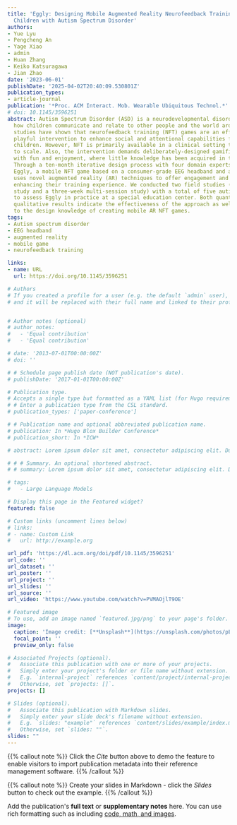 ```yaml
---
title: 'Eggly: Designing Mobile Augmented Reality Neurofeedback Training Games for
  Children with Autism Spectrum Disorder'
authors:
- Yue Lyu
- Pengcheng An
- Yage Xiao
- admin
- Huan Zhang
- Keiko Katsuragawa
- Jian Zhao
date: '2023-06-01'
publishDate: '2025-04-02T20:40:09.530801Z'
publication_types:
- article-journal
publication: '*Proc. ACM Interact. Mob. Wearable Ubiquitous Technol.*'
# doi: 10.1145/3596251
abstract: Autism Spectrum Disorder (ASD) is a neurodevelopmental disorder that affects
  how children communicate and relate to other people and the world around them. Emerging
  studies have shown that neurofeedback training (NFT) games are an effective and
  playful intervention to enhance social and attentional capabilities for autistic
  children. However, NFT is primarily available in a clinical setting that is hard
  to scale. Also, the intervention demands deliberately-designed gamified feedback
  with fun and enjoyment, where little knowledge has been acquired in the HCI community.
  Through a ten-month iterative design process with four domain experts, we developed
  Eggly, a mobile NFT game based on a consumer-grade EEG headband and a tablet. Eggly
  uses novel augmented reality (AR) techniques to offer engagement and personalization,
  enhancing their training experience. We conducted two field studies (a single-session
  study and a three-week multi-session study) with a total of five autistic children
  to assess Eggly in practice at a special education center. Both quantitative and
  qualitative results indicate the effectiveness of the approach as well as contribute
  to the design knowledge of creating mobile AR NFT games.
tags:
- Autism spectrum disorder
- EEG headband
- augmented reality
- mobile game
- neurofeedback training

links:
- name: URL
  url: https://doi.org/10.1145/3596251

# Authors
# If you created a profile for a user (e.g. the default `admin` user), write the username (folder name) here
# and it will be replaced with their full name and linked to their profile.


# Author notes (optional)
# author_notes:
#   - 'Equal contribution'
#   - 'Equal contribution'

# date: '2013-07-01T00:00:00Z'
# doi: ''

# # Schedule page publish date (NOT publication's date).
# publishDate: '2017-01-01T00:00:00Z'

# Publication type.
# Accepts a single type but formatted as a YAML list (for Hugo requirements).
# # Enter a publication type from the CSL standard.
# publication_types: ['paper-conference']

# # Publication name and optional abbreviated publication name.
# publication: In *Hugo Blox Builder Conference*
# publication_short: In *ICW*

# abstract: Lorem ipsum dolor sit amet, consectetur adipiscing elit. Duis posuere tellus ac convallis placerat. Proin tincidunt magna sed ex sollicitudin condimentum. Sed ac faucibus dolor, scelerisque sollicitudin nisi. Cras purus urna, suscipit quis sapien eu, pulvinar tempor diam. Quisque risus orci, mollis id ante sit amet, gravida egestas nisl. Sed ac tempus magna. Proin in dui enim. Donec condimentum, sem id dapibus fringilla, tellus enim condimentum arcu, nec volutpat est felis vel metus. Vestibulum sit amet erat at nulla eleifend gravida.

# # # Summary. An optional shortened abstract.
# # summary: Lorem ipsum dolor sit amet, consectetur adipiscing elit. Duis posuere tellus ac convallis placerat. Proin tincidunt magna sed ex sollicitudin condimentum.

# tags:
#   - Large Language Models

# Display this page in the Featured widget?
featured: false

# Custom links (uncomment lines below)
# links:
# - name: Custom Link
#   url: http://example.org

url_pdf: 'https://dl.acm.org/doi/pdf/10.1145/3596251'
url_code: ''
url_dataset: ''
url_poster: ''
url_project: ''
url_slides: ''
url_source: ''
url_video: 'https://www.youtube.com/watch?v=PVMAOjlT9OE'

# Featured image
# To use, add an image named `featured.jpg/png` to your page's folder.
image:
  caption: 'Image credit: [**Unsplash**](https://unsplash.com/photos/pLCdAaMFLTE)'
  focal_point: ''
  preview_only: false

# Associated Projects (optional).
#   Associate this publication with one or more of your projects.
#   Simply enter your project's folder or file name without extension.
#   E.g. `internal-project` references `content/project/internal-project/index.md`.
#   Otherwise, set `projects: []`.
projects: []

# Slides (optional).
#   Associate this publication with Markdown slides.
#   Simply enter your slide deck's filename without extension.
#   E.g. `slides: "example"` references `content/slides/example/index.md`.
#   Otherwise, set `slides: ""`.
slides: ""
---
```


{{% callout note %}}
Click the _Cite_ button above to demo the feature to enable visitors to import publication metadata into their reference management software.
{{% /callout %}}

{{% callout note %}}
Create your slides in Markdown - click the _Slides_ button to check out the example.
{{% /callout %}}

Add the publication's **full text** or **supplementary notes** here. You can use rich formatting such as including [code, math, and images](https://docs.hugoblox.com/content/writing-markdown-latex/).
